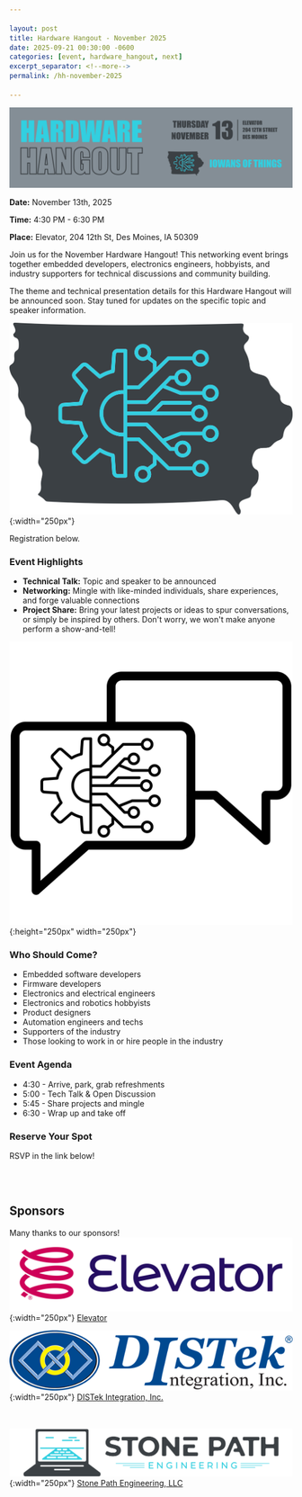```yaml
---

layout: post
title: Hardware Hangout - November 2025
date: 2025-09-21 00:30:00 -0600
categories: [event, hardware_hangout, next]
excerpt_separator: <!--more-->
permalink: /hh-november-2025

---
```


![Banner](../assets/images/banner_hardware_hangout_2025_11.png)

**Date:**  November 13th, 2025

**Time:**  4:30 PM - 6:30 PM

**Place:** Elevator, 204 12th St, Des Moines, IA 50309

Join us for the November Hardware Hangout! This networking event brings together embedded developers, electronics engineers, hobbyists, and industry supporters for technical discussions and community building.

The theme and technical presentation details for this Hardware Hangout will be announced soon. Stay tuned for updates on the specific topic and speaker information.

![Logo](/assets/images/iowans_of_things.png){:width="250px"}

Registration below.

<!--more-->  
<!--the above "comment" tells the main page where to put the break-->

### Event Highlights

- **Technical Talk:** Topic and speaker to be announced
- **Networking:** Mingle with like-minded individuals, share experiences, and forge valuable connections
- **Project Share:** Bring your latest projects or ideas to spur conversations, or simply be inspired by others. Don't worry, we won't make anyone perform a show-and-tell!

![Icon](/assets/images/icon_hardware_hangout.png){:height="250px" width="250px"}

### Who Should Come?

- Embedded software developers
- Firmware developers
- Electronics and electrical engineers
- Electronics and robotics hobbyists
- Product designers
- Automation engineers and techs
- Supporters of the industry
- Those looking to work in or hire people in the industry

### Event Agenda

- 4:30 - Arrive, park, grab refreshments
- 5:00 - Tech Talk & Open Discussion
- 5:45 - Share projects and mingle
- 6:30 - Wrap up and take off

### Reserve Your Spot

RSVP in the link below!
<script charset="utf-8" type="text/javascript" src="//js.hsforms.net/forms/embed/v2.js"></script>
<script>
  hbspt.forms.create({
    portalId: "48052701",
    formId: "46948ec1-113a-4baf-8b59-1a30f45a5523",
    region: "na1"
  });
</script>

<br /><br />

## Sponsors

Many thanks to our sponsors!
![Elevator Logo](/assets/images/elevator_logo.png){:width="250px"}
[Elevator](https://www.elevatorspaces.com/des-moines)

![DISTek Logo](/assets/images/DISTek_Logo.png){:width="250px"}
[DISTek Integration, Inc.](https://distek.com/)

<br /><br />
![SPE Logo](/assets/images/logo_stonepath_horiz.png){:width="250px"}
[Stone Path Engineering, LLC](https://stonepathengineering.com/)